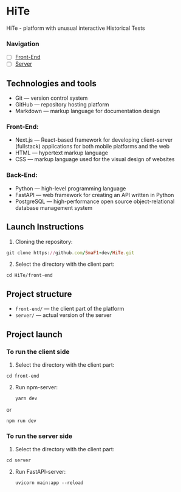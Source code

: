 # HiTe
HiTe - platform with unusual interactive Historical Tests

### Navigation

- [ ] [Front-End](front-end)
- [ ] [Server](server)

## Technologies and tools
- Git — version control system
- GitHub — repository hosting platform
- Markdown — markup language for documentation design

### Front-End:
  - Next.js — React-based framework for developing client-server (fullstack) applications for both mobile platforms and the web
  - HTML — hypertext markup language
  - CSS — markup language used for the visual design of websites

### Back-End:
- Python — high-level programming language
- FastAPI — web framework for creating an API written in Python
- PostgreSQL — high-performance open source object-relational database management system

## Launch Instructions
1. Cloning the repository:
  ```rb
  git clone https://github.com/SmaF1-dev/HiTe.git
  ```
2. Select the directory with the client part:
  ```
  cd HiTe/front-end
  ```
## Project structure
- `front-end/` — the client part of the platform
- `server/` — actual version of the server

## Project launch
### To run the client side 
1. Select the directory with the client part:
  ```
  cd front-end
  ```
2. Run npm-server:
   ```
   yarn dev
   ```
or
   ```
   npm run dev
   ```
### To run the server side 
1. Select the directory with the client part:
  ```
  cd server
  ```
2. Run FastAPI-server:
   ```
   uvicorn main:app --reload
   ```
